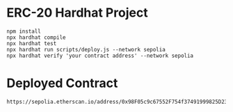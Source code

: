 # ERC-20 Hardhat Project

```shell
npm install
npx hardhat compile
npx hardhat test
npx hardhat run scripts/deploy.js --network sepolia
npx hardhat verify 'your contract address' --network sepolia
```

# Deployed Contract

```
https://sepolia.etherscan.io/address/0x98F05c9c67552F754f37491999825D23f53C872d#code
```
